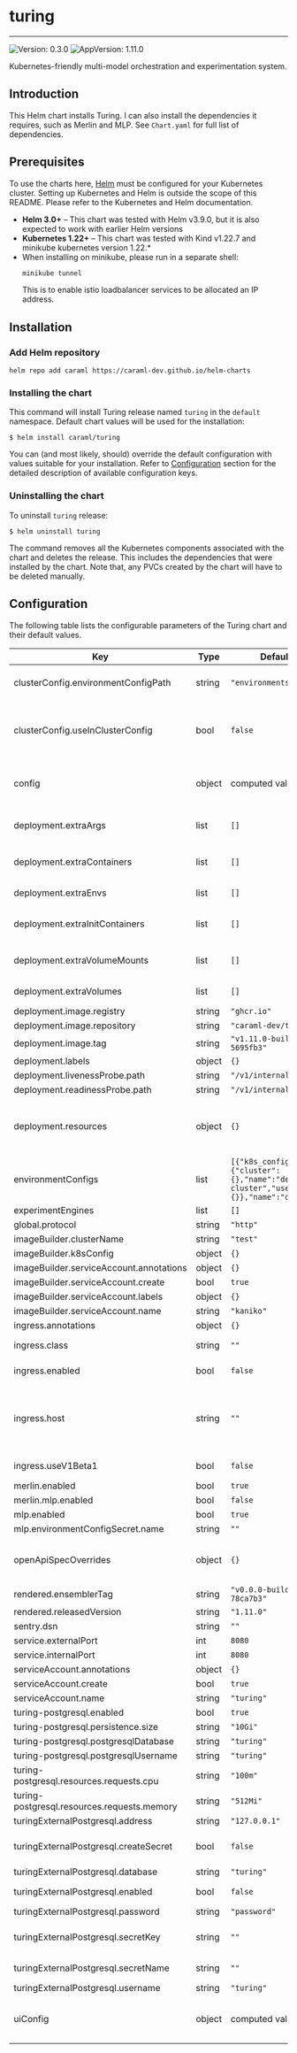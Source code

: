 # turing

---
![Version: 0.3.0](https://img.shields.io/badge/Version-0.3.0-informational?style=flat-square)
![AppVersion: 1.11.0](https://img.shields.io/badge/AppVersion-1.11.0-informational?style=flat-square)

Kubernetes-friendly multi-model orchestration and experimentation system.

## Introduction

This Helm chart installs Turing. I can also install the dependencies it requires, such as Merlin and MLP.
See `Chart.yaml` for full list of dependencies.

## Prerequisites

To use the charts here, [Helm](https://helm.sh/) must be configured for your
Kubernetes cluster. Setting up Kubernetes and Helm is outside the scope of
this README. Please refer to the Kubernetes and Helm documentation.

- **Helm 3.0+** – This chart was tested with Helm v3.9.0, but it is also expected to work with earlier Helm versions
- **Kubernetes 1.22+** – This chart was tested with Kind v1.22.7 and minikube kubernetes version 1.22.*
- When installing on minikube, please run in a separate shell:
  ```sh
  minikube tunnel
  ```
  This is to enable istio loadbalancer services to be allocated an IP address.

## Installation

### Add Helm repository

```shell
helm repo add caraml https://caraml-dev.github.io/helm-charts
```

### Installing the chart

This command will install Turing release named `turing` in the `default` namespace.
Default chart values will be used for the installation:
```shell
$ helm install caraml/turing
```

You can (and most likely, should) override the default configuration with values suitable for your installation.
Refer to [Configuration](#configuration) section for the detailed description of available configuration keys.

### Uninstalling the chart

To uninstall `turing` release:
```shell
$ helm uninstall turing
```

The command removes all the Kubernetes components associated with the chart and deletes the release.
This includes the dependencies that were installed by the chart. Note that, any PVCs created by the chart will have to be deleted manually.

## Configuration

The following table lists the configurable parameters of the Turing chart and their default values.

| Key | Type | Default | Description |
|-----|------|---------|-------------|
| clusterConfig.environmentConfigPath | string | `"environments.yaml"` | environmentConfigPath is a path to a file that contains environmentConfigs. See api/environments-dev.yaml for example contents |
| clusterConfig.useInClusterConfig | bool | `false` | Configuration to tell Turing API how it should authenticate with deployment k8s cluster By default, Turing API expects to use a remote k8s cluster for deployment and to do so, it requires cluster access configurations to be configured as part of values.yaml |
| config | object | computed value | Turing API server configuration. Please refer to https://github.com/caraml-dev/turing/blob/main/api/turing/config/example.yaml for the detailed explanation on Turing API config options |
| deployment.extraArgs | list | `[]` | List of string containing additional Turing API server arguments. For example, multiple "-config" can be specified to use multiple config files |
| deployment.extraContainers | list | `[]` | List of sidecar containers to attach to the Pod. For example, you can attach sidecar container that forward logs or dynamically update some configuration files. |
| deployment.extraEnvs | list | `[]` | List of extra environment variables to add to Turing API server container |
| deployment.extraInitContainers | list | `[]` | List of extra initContainers to add to the Pod. For example, you need to run some init scripts to fetch credentials from a remote server |
| deployment.extraVolumeMounts | list | `[]` | Extra volume mounts to attach to Turing API server container. For example to mount the extra volume containing secrets |
| deployment.extraVolumes | list | `[]` | Extra volumes to attach to the Pod. For example, you can mount additional secrets to these volumes |
| deployment.image.registry | string | `"ghcr.io"` | Docker registry for Turing image |
| deployment.image.repository | string | `"caraml-dev/turing"` | Docker image repository for Turing image |
| deployment.image.tag | string | `"v1.11.0-build.6-5695fb3"` | Docker image tag for Turing image |
| deployment.labels | object | `{}` |  |
| deployment.livenessProbe.path | string | `"/v1/internal/live"` | HTTP path for liveness check |
| deployment.readinessProbe.path | string | `"/v1/internal/ready"` | HTTP path for readiness check |
| deployment.resources | object | `{}` | Resources requests and limits for Turing API. This should be set according to your cluster capacity and service level objectives. Reference: https://kubernetes.io/docs/concepts/configuration/manage-resources-containers/ |
| environmentConfigs | list | `[{"k8s_config":{"cluster":{},"name":"dev-cluster","user":{}},"name":"dev"}]` | Set this field to configure environment configs. See api/environments-dev.yaml for sample structure |
| experimentEngines | list | `[]` | Turing Experiment Engines configuration |
| global.protocol | string | `"http"` |  |
| imageBuilder.clusterName | string | `"test"` |  |
| imageBuilder.k8sConfig | object | `{}` |  |
| imageBuilder.serviceAccount.annotations | object | `{}` |  |
| imageBuilder.serviceAccount.create | bool | `true` |  |
| imageBuilder.serviceAccount.labels | object | `{}` |  |
| imageBuilder.serviceAccount.name | string | `"kaniko"` |  |
| ingress.annotations | object | `{}` |  |
| ingress.class | string | `""` | Ingress class annotation to add to this Ingress rule, useful when there are multiple ingress controllers installed |
| ingress.enabled | bool | `false` | Enable ingress to provision Ingress resource for external access to Turing API |
| ingress.host | string | `""` | Set host value to enable name based virtual hosting. This allows routing HTTP traffic to multiple host names at the same IP address. If no host is specified, the ingress rule applies to all inbound HTTP traffic through the IP address specified. https://kubernetes.io/docs/concepts/services-networking/ingress/#name-based-virtual-hosting |
| ingress.useV1Beta1 | bool | `false` | Whether to use networking.k8s.io/v1 (k8s version >= 1.19) or networking.k8s.io/v1beta1 (1.16 >= k8s version >= 1.22) |
| merlin.enabled | bool | `true` |  |
| merlin.mlp.enabled | bool | `false` |  |
| mlp.enabled | bool | `true` |  |
| mlp.environmentConfigSecret.name | string | `""` |  |
| openApiSpecOverrides | object | `{}` | Override OpenAPI spec as long as it follows the OAS3 specifications. A common use for this is to set the enums of the ExperimentEngineType. See api/api/override-sample.yaml for an example. |
| rendered.ensemblerTag | string | `"v0.0.0-build.321-78ca7b3"` |  |
| rendered.releasedVersion | string | `"1.11.0"` |  |
| sentry.dsn | string | `""` | Sentry DSN value used by both Turing API and Turing UI |
| service.externalPort | int | `8080` | Turing API Kubernetes service port number |
| service.internalPort | int | `8080` | Turing API container port number |
| serviceAccount.annotations | object | `{}` |  |
| serviceAccount.create | bool | `true` |  |
| serviceAccount.name | string | `"turing"` |  |
| turing-postgresql.enabled | bool | `true` |  |
| turing-postgresql.persistence.size | string | `"10Gi"` |  |
| turing-postgresql.postgresqlDatabase | string | `"turing"` |  |
| turing-postgresql.postgresqlUsername | string | `"turing"` |  |
| turing-postgresql.resources.requests.cpu | string | `"100m"` |  |
| turing-postgresql.resources.requests.memory | string | `"512Mi"` |  |
| turingExternalPostgresql.address | string | `"127.0.0.1"` | Host address for the External postgres |
| turingExternalPostgresql.createSecret | bool | `false` | Enable this if you need the chart to create a secret when you provide the password above. To be used together with password. |
| turingExternalPostgresql.database | string | `"turing"` | External postgres database schema |
| turingExternalPostgresql.enabled | bool | `false` | If you would like to use an external postgres database, enable it here using this |
| turingExternalPostgresql.password | string | `"password"` |  |
| turingExternalPostgresql.secretKey | string | `""` | If a secret is created by external systems (eg. Vault)., mention the key under which password is stored in secret (eg. postgresql-password) |
| turingExternalPostgresql.secretName | string | `""` | If a secret is created by external systems (eg. Vault)., mention the secret name here |
| turingExternalPostgresql.username | string | `"turing"` | External postgres database user |
| uiConfig | object | computed value | Turing UI configuration. Please Refer to https://github.com/caraml-dev/turing/blob/main/ui/public/app.config.js for the detailed explanation on Turing UI config options |
